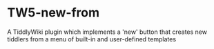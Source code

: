 # TW5-new-from
A TiddlyWiki plugin which implements a 'new' button that creates new tiddlers from a menu of built-in and user-defined templates
